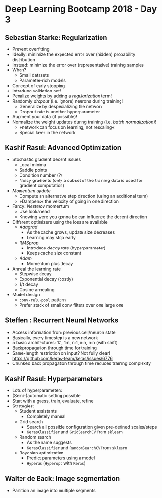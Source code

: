 # Deep Learning Bootcamp 2018 - Day 3

## Sebastian Starke: Regularization

- Prevent overfitting
- Ideally: minimize the expected error over (hidden) probability distribution
- Instead: minimize the error over (representative) training samples
- When?
  + Small datasets
  + Parameter-rich models
- Concept of early stopping
- Introduce validation set!
- Penalize weights by adding a *regularization* term!
- Randomly *dropout* (i.e. ignore) neurons during training!
  + Generalize by despecializing the network
  + Dropout rate is another hyperparameter
- Augment your data (if possible)!
- Normalize the weight updates during training (i.e. *batch normalization*)!
  + »network can focus on learning, not rescaling«
  + Special layer in the network

## Kashif Rasul: Advanced Optimization

- Stochastic gradient decent issues:
  + Local minima
  + Saddle points
  + Condition number (?)
  + Noisy gradients (only a subset of the training data is used for gradient computation)
- *Momentum update*
  + Compute an alternative step direction (using an additional term)
  + »Dampens« the velocity of going in one direction
- Fancy: *Nesterov* momentum
  + Use lookahead
  + Knowing were you gonna be can influence the decent direction
- Different optimizers using the loss are available
  + *Adagrad*
    * As the cache grows, update size decreases
    * Learning may stop early
  + *RMSprop*
    * Introduce *decay rate* (hyperparameter)
    * Keeps cache size constant 
  + *Adam*
    * Momentum plus decay
- Anneal the learning rate!
  + Stepwise decay
  + Exponential decay (costly)
  + 1/t decay
  + Cosine annealing
- Model design
  + `conv-relu-pool` pattern
  + Prefer stack of small conv filters over one large one

## Steffen : Recurrent Neural Networks

- Access information from previous cell/neuron state
- Basically, every timestep is a new network
- 5 basic architectures: 1:1, 1:n, n:1, n:n, n:n (with shift)
- Backpropagation through time for training
- Same-length restriction on input? Not fully clear! https://github.com/keras-team/keras/issues/6776
- Chunked back propagation through time reduces training complexity

## Kashif Rasul: Hyperparameters

- Lots of hyperparameters
- (Semi-)automatic setting possible
- Start with a guess, train, evaluate, refine
- Strategies:
  + Student assistants
    * Completely manual
  + Grid search
    * Search all possible configuration given pre-defined scales/steps
    * `KerasClassifier` and `GridSearchCV` from `sklearn`
  + Random search
    * As the name suggests
    * `KerasClassifier` and `RandomSearchCV` from `sklearn`
  + Bayesian optimization
    * Predict parameters using a model
    * `Hyperas` (`Hyperopt` with `Keras`)

## Walter de Back: Image segmentation

- Partition an image into multiple segments
